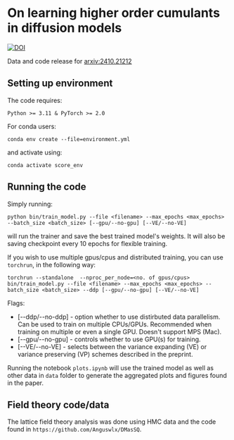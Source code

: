# On learning higher order cumulants in diffusion models


[![DOI](https://zenodo.org/badge/DOI/10.5281/zenodo.14035138.svg)](https://doi.org/10.5281/zenodo.14035138)


Data and code release for [arxiv:2410.21212](https://arxiv.org/abs/2410.21212)

## Setting up environment
The code requires:
```
Python >= 3.11 & PyTorch >= 2.0
```

For conda users:

```
conda env create --file=environment.yml
```

and activate using:
```
conda activate score_env
```

## Running the code

Simply running:
```
python bin/train_model.py --file <filename> --max_epochs <max_epochs> --batch_size <batch_size> [--gpu/--no-gpu] [--VE/--no-VE]
```
will run the trainer and save the best trained model's weights. It will also be saving checkpoint every 10 epochs for flexible training.

If you wish to use multiple gpus/cpus and distributed training, you can use `torchrun`, in the following way:

```
torchrun --standalone  --nproc_per_node=<no. of gpus/cpus> bin/train_model.py --file <filename> --max_epochs <max_epochs> --batch_size <batch_size> --ddp [--gpu/--no-gpu] [--VE/--no-VE]
```

Flags:

* [--ddp/--no-ddp] - option whether to use distirbuted data parallelism. Can be used to train on multiple CPUs/GPUs. Recommended when training on multiple or even a single GPU. Doesn't support MPS (Mac).
* [--gpu/--no-gpu] - controls whether to use GPU(s) for training.
* [--VE/--no-VE]   - selects between the variance expanding (VE) or variance preserving (VP) schemes described in the preprint.

Running the notebook `plots.ipynb` will use the trained model as well as other data in `data` folder to generate the aggregated plots and figures found in the paper.

## Field theory code/data

The lattice field theory analysis was done using HMC data and the code found in `https://github.com/Anguswlx/DMasSQ`.
